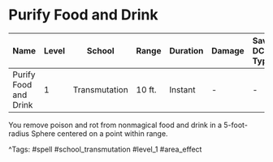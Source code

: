 # Purify Food and Drink

| Name | Level | School | Range | Duration | Damage | Save DC & Type |
|------|-------|--------|-------|----------|--------|----------------|
| Purify Food and Drink | 1 | Transmutation | 10 ft. | Instant | - | - |

You remove poison and rot from nonmagical food and drink in a 5-foot-radius Sphere centered on a point within range.

^Tags: #spell #school_transmutation #level_1 #area_effect